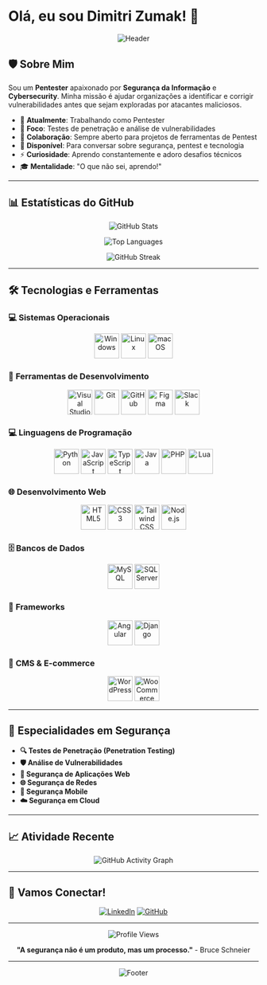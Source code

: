# Olá, eu sou Dimitri Zumak! 👋

<div align="center">
  
![Header](https://capsule-render.vercel.app/api?type=waving&color=gradient&customColorList=6,11,20&height=200&section=header&text=Dimitri%20Zumak&fontSize=50&fontAlignY=35&desc=Cybersecurity%20Specialist%20%7C%20Pentester&descAlignY=51&descAlign=50)

</div>

## 🛡️ Sobre Mim

Sou um **Pentester** apaixonado por **Segurança da Informação** e **Cybersecurity**. Minha missão é ajudar organizações a identificar e corrigir vulnerabilidades antes que sejam exploradas por atacantes maliciosos.

- 🔭 **Atualmente**: Trabalhando como Pentester
- 🎯 **Foco**: Testes de penetração e análise de vulnerabilidades
- 👯 **Colaboração**: Sempre aberto para projetos de ferramentas de Pentest
- 💬 **Disponível**: Para conversar sobre segurança, pentest e tecnologia
- ⚡ **Curiosidade**: Aprendo constantemente e adoro desafios técnicos
- 🎓 **Mentalidade**: "O que não sei, aprendo!"

---

## 📊 Estatísticas do GitHub

<div align="center">
  
![GitHub Stats](https://github-readme-stats.vercel.app/api?username=dz-ps&show_icons=true&theme=tokyonight&include_all_commits=true&count_private=true&hide_border=true&bg_color=0D1117&title_color=58A6FF&text_color=8B949E&icon_color=58A6FF)

![Top Languages](https://github-readme-stats.vercel.app/api/top-langs/?username=dz-ps&layout=compact&theme=tokyonight&hide_border=true&bg_color=0D1117&title_color=58A6FF&text_color=8B949E)

![GitHub Streak](https://github-readme-streak-stats.herokuapp.com/?user=dz-ps&theme=tokyonight&hide_border=true&background=0D1117&stroke=58A6FF&ring=58A6FF&fire=58A6FF&currStreakNum=8B949E&sideNums=8B949E&currStreakLabel=8B949E&sideLabels=8B949E&dates=8B949E)

</div>

---

## 🛠️ Tecnologias e Ferramentas

### 💻 **Sistemas Operacionais**
<div align="center">
<img src="https://cdn.jsdelivr.net/gh/devicons/devicon/icons/windows8/windows8-original.svg" width="50" height="50" title="Windows"/>
<img src="https://cdn.jsdelivr.net/gh/devicons/devicon/icons/linux/linux-original.svg" width="50" height="50" title="Linux"/>
<img src="https://cdn.jsdelivr.net/gh/devicons/devicon/icons/apple/apple-original.svg" width="50" height="50" title="macOS"/>
</div>

### 🔧 **Ferramentas de Desenvolvimento**
<div align="center">
<img src="https://cdn.jsdelivr.net/gh/devicons/devicon/icons/vscode/vscode-original.svg" width="50" height="50" title="Visual Studio Code"/>
<img src="https://cdn.jsdelivr.net/gh/devicons/devicon/icons/git/git-original.svg" width="50" height="50" title="Git"/>
<img src="https://cdn.jsdelivr.net/gh/devicons/devicon/icons/github/github-original.svg" width="50" height="50" title="GitHub"/>
<img src="https://cdn.jsdelivr.net/gh/devicons/devicon/icons/figma/figma-original.svg" width="50" height="50" title="Figma"/>
<img src="https://cdn.jsdelivr.net/gh/devicons/devicon/icons/slack/slack-original.svg" width="50" height="50" title="Slack"/>
</div>

### 💻 **Linguagens de Programação**
<div align="center">
<img src="https://cdn.jsdelivr.net/gh/devicons/devicon/icons/python/python-original.svg" width="50" height="50" title="Python"/>
<img src="https://cdn.jsdelivr.net/gh/devicons/devicon/icons/javascript/javascript-original.svg" width="50" height="50" title="JavaScript"/>
<img src="https://cdn.jsdelivr.net/gh/devicons/devicon/icons/typescript/typescript-original.svg" width="50" height="50" title="TypeScript"/>
<img src="https://cdn.jsdelivr.net/gh/devicons/devicon/icons/java/java-original.svg" width="50" height="50" title="Java"/>
<img src="https://cdn.jsdelivr.net/gh/devicons/devicon/icons/php/php-original.svg" width="50" height="50" title="PHP"/>
<img src="https://cdn.jsdelivr.net/gh/devicons/devicon/icons/lua/lua-original.svg" width="50" height="50" title="Lua"/>
</div>

### 🌐 **Desenvolvimento Web**
<div align="center">
<img src="https://cdn.jsdelivr.net/gh/devicons/devicon/icons/html5/html5-original.svg" width="50" height="50" title="HTML5"/>
<img src="https://cdn.jsdelivr.net/gh/devicons/devicon/icons/css3/css3-original.svg" width="50" height="50" title="CSS3"/>
<img src="https://cdn.jsdelivr.net/gh/devicons/devicon/icons/tailwindcss/tailwindcss-original-wordmark.svg" width="50" height="50" title="Tailwind CSS"/>
<img src="https://cdn.jsdelivr.net/gh/devicons/devicon/icons/nodejs/nodejs-original.svg" width="50" height="50" title="Node.js"/>
</div>

### 🗄️ **Bancos de Dados**
<div align="center">
<img src="https://cdn.jsdelivr.net/gh/devicons/devicon/icons/mysql/mysql-original.svg" width="50" height="50" title="MySQL"/>
<img src="https://cdn.jsdelivr.net/gh/devicons/devicon/icons/microsoftsqlserver/microsoftsqlserver-plain.svg" width="50" height="50" title="SQL Server"/>
</div>

### 🚀 **Frameworks**
<div align="center">
<img src="https://cdn.jsdelivr.net/gh/devicons/devicon/icons/angularjs/angularjs-original.svg" width="50" height="50" title="Angular"/>
<img src="https://cdn.jsdelivr.net/gh/devicons/devicon/icons/django/django-plain.svg" width="50" height="50" title="Django"/>
</div>

### 🛒 **CMS & E-commerce**
<div align="center">
<img src="https://cdn.jsdelivr.net/gh/devicons/devicon/icons/wordpress/wordpress-original.svg" width="50" height="50" title="WordPress"/>
<img src="https://cdn.jsdelivr.net/gh/devicons/devicon/icons/woocommerce/woocommerce-original.svg" width="50" height="50" title="WooCommerce"/>
</div>

---

## 🎯 **Especialidades em Segurança**

- **🔍 Testes de Penetração (Penetration Testing)**
- **🛡️ Análise de Vulnerabilidades**
- **🔐 Segurança de Aplicações Web**
- **🌐 Segurança de Redes**
- **📱 Segurança Mobile**
- **☁️ Segurança em Cloud**

---

## 📈 **Atividade Recente**

<div align="center">
  
![GitHub Activity Graph](https://github-readme-activity-graph.vercel.app/graph?username=dz-ps&theme=tokyonight&hide_border=true&bg_color=0D1117&color=8B949E&line=58A6FF&point=8B949E)

</div>

---

## 🤝 **Vamos Conectar!**

<div align="center">

[![LinkedIn](https://img.shields.io/badge/LinkedIn-0077B5?style=for-the-badge&logo=linkedin&logoColor=white)](https://www.linkedin.com/in/dimitri-zumak/)
[![GitHub](https://img.shields.io/badge/GitHub-100000?style=for-the-badge&logo=github&logoColor=white)](https://github.com/dz-ps)

</div>

---

<div align="center">
  
![Profile Views](https://komarev.com/ghpvc/?username=dz-ps&color=blueviolet&style=flat-square&label=Profile+Views)

**"A segurança não é um produto, mas um processo."** - Bruce Schneier

</div>

---

<div align="center">
  
![Footer](https://capsule-render.vercel.app/api?type=waving&color=gradient&customColorList=6,11,20&height=100&section=footer)

</div>
